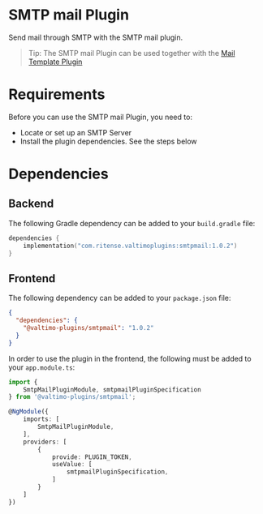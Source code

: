 # SMTP mail Plugin

Send mail through SMTP with the SMTP mail plugin.

> Tip: The SMTP mail Plugin can be used together with the [Mail Template Plugin](../freemarker/README.md)

# Requirements

Before you can use the SMTP mail Plugin, you need to:

- Locate or set up an SMTP Server
- Install the plugin dependencies. See the steps below

# Dependencies

## Backend

The following Gradle dependency can be added to your `build.gradle` file:

```kotlin
dependencies {
    implementation("com.ritense.valtimoplugins:smtpmail:1.0.2")
}
```

## Frontend

The following dependency can be added to your `package.json` file:

```json
{
  "dependencies": {
    "@valtimo-plugins/smtpmail": "1.0.2"
  }
}
```

In order to use the plugin in the frontend, the following must be added to your `app.module.ts`:

```typescript
import {
    SmtpMailPluginModule, smtpmailPluginSpecification
} from '@valtimo-plugins/smtpmail';

@NgModule({
    imports: [
        SmtpMailPluginModule,
    ],
    providers: [
        {
            provide: PLUGIN_TOKEN,
            useValue: [
                smtpmailPluginSpecification,
            ]
        }
    ]
})
```
